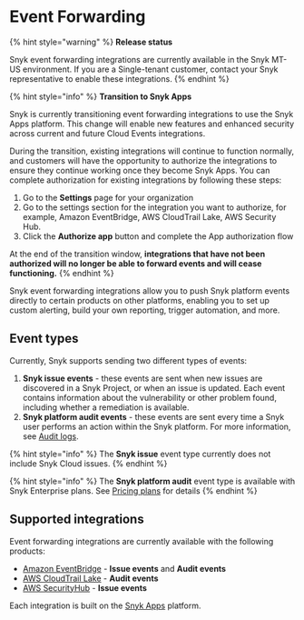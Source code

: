 # Event Forwarding

{% hint style="warning" %}
**Release status**&#x20;

Snyk event forwarding integrations are currently available in the Snyk MT-US environment. If you are a Single-tenant customer, contact your Snyk representative to enable these integrations.
{% endhint %}

{% hint style="info" %}
**Transition to Snyk Apps**

Snyk is currently transitioning event forwarding integrations to use the Snyk Apps platform. This change will enable new features and enhanced security across current and future Cloud Events integrations.&#x20;

During the transition, existing integrations will continue to function normally, and customers will have the opportunity to authorize the integrations to ensure they continue working once they become Snyk Apps. You can complete authorization for existing integrations by following these steps:

1. Go to the **Settings** page for your organization
2. Go to the settings section for the integration you want to authorize, for example, Amazon EventBridge, AWS CloudTrail Lake, AWS Security Hub.
3. Click the **Authorize app** button and complete the App authorization flow

At the end of the transition window, **integrations that have not been authorized will no longer be able to forward events and will cease functioning.**
{% endhint %}

Snyk event forwarding integrations allow you to push Snyk platform events directly to certain products on other platforms, enabling you to set up custom alerting, build your own reporting, trigger automation, and more.&#x20;

## Event types

Currently, Snyk supports sending two different types of events:

1. **Snyk issue events** - these events are sent when new issues are discovered in a Snyk Project, or when an issue is updated. Each event contains information about the vulnerability or other problem found, including whether a remediation is available.&#x20;
2. **Snyk platform audit events** - these events are sent every time a Snyk user performs an action within the Snyk platform. For more information, see [Audit logs](../../snyk-api/user-management-with-the-snyk-api/retrieve-audit-logs-of-user-initiated-activity-by-api-for-an-org-or-group.md).&#x20;

{% hint style="info" %}
The **Snyk issue** event type currently does not include Snyk Cloud issues.
{% endhint %}

{% hint style="info" %}
The **Snyk platform audit** event type is available with Snyk Enterprise plans. See [Pricing plans](../../implement-snyk/enterprise-implementation-guide/trial-limitations.md) for details
{% endhint %}

## Supported integrations

Event forwarding integrations are currently available with the following products:

* [Amazon EventBridge](amazon-eventbridge.md) - **Issue events** and **Audit events**
* [AWS CloudTrail Lake](aws-cloudtrail-lake.md) - **Audit events**
* [AWS SecurityHub](aws-security-hub.md) - **Issue events**

Each integration is built on the [Snyk Apps](../../snyk-api-info/snyk-apps/) platform.
